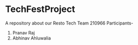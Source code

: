 # TechFestProject
A repository about our Resto Tech 
Team 210966
Participants-
1. Pranav Raj
2. Abhinav Ahluwalia
